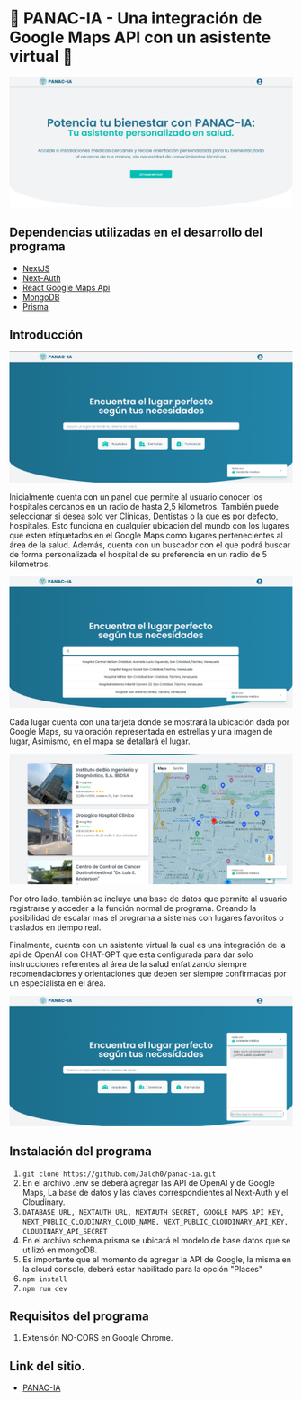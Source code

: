 # 🚀 PANAC-IA - Una integración de Google Maps API con un asistente virtual 🔎

![preview](.assets/5.png)

## Dependencias utilizadas en el desarrollo del programa

- [NextJS](https://gulpjs.com/](https://react-hot-toast.com/))
- [Next-Auth](https://next-auth.js.org/)
- [React Google Maps Api](https://visgl.github.io/react-google-maps/)
- [MongoDB](https://www.mongodb.com/)
- [Prisma](https://www.prisma.io/)

## Introducción

![preview](.assets/3.png)

Inicialmente cuenta con un panel que permite al usuario conocer los hospitales cercanos en un radio de hasta 2,5 kilometros. También puede seleccionar si desea solo ver Clinicas, Dentistas o la que es por defecto, hospitales. Esto funciona en cualquier ubicación del mundo con los lugares que esten etiquetados en el Google Maps como lugares pertenecientes al área de la salud. Además, cuenta con un buscador con el que podrá buscar de forma personalizada el hospital de su preferencia en un radio de 5 kilometros.

![preview](.assets/4.png)

Cada lugar cuenta con una tarjeta donde se mostrará la ubicación dada por Google Maps, su valoración representada en estrellas y una imagen de lugar, Asimismo, en el mapa se detallará el lugar.

![preview](.assets/1.png)

Por otro lado, también se incluye una base de datos que permite al usuario registrarse y acceder a la función normal de programa. Creando la posibilidad de escalar más el programa a sistemas con lugares favoritos o traslados en tiempo real.

Finalmente, cuenta con un asistente virtual la cual es una integración de la api de OpenAI con CHAT-GPT que esta configurada para dar solo instrucciones referentes al área de la salud enfatizando siempre recomendaciones y orientaciones que deben ser siempre confirmadas por un especialista en el área.

![preview](.assets/2.png)

## Instalación del programa

1.  `git clone https://github.com/Jalch0/panac-ia.git`
2.  En el archivo .env se deberá agregar las API de OpenAI y de Google Maps, La base de datos y las claves correspondientes al Next-Auth y el Cloudinary.
3.  `DATABASE_URL, NEXTAUTH_URL, NEXTAUTH_SECRET, GOOGLE_MAPS_API_KEY, NEXT_PUBLIC_CLOUDINARY_CLOUD_NAME, NEXT_PUBLIC_CLOUDINARY_API_KEY, CLOUDINARY_API_SECRET`
4.  En el archivo schema.prisma se ubicará el modelo de base datos que se utilizó en mongoDB.
5.  Es importante que al momento de agregar la API de Google, la misma en la cloud console, deberá estar habilitado para la opción "Places"
6.  `npm install`
7.  `npm run dev`

## Requisitos del programa

1. Extensión NO-CORS en Google Chrome.

## Link del sitio.

- [PANAC-IA](https://panac-ia.vercel.app/)
